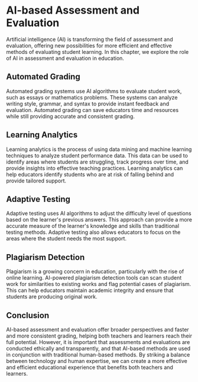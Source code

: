 AI-based Assessment and Evaluation
==============================================================

Artificial intelligence (AI) is transforming the field of assessment and evaluation, offering new possibilities for more efficient and effective methods of evaluating student learning. In this chapter, we explore the role of AI in assessment and evaluation in education.

Automated Grading
-----------------

Automated grading systems use AI algorithms to evaluate student work, such as essays or mathematics problems. These systems can analyze writing style, grammar, and syntax to provide instant feedback and evaluation. Automated grading can save educators time and resources while still providing accurate and consistent grading.

Learning Analytics
------------------

Learning analytics is the process of using data mining and machine learning techniques to analyze student performance data. This data can be used to identify areas where students are struggling, track progress over time, and provide insights into effective teaching practices. Learning analytics can help educators identify students who are at risk of falling behind and provide tailored support.

Adaptive Testing
----------------

Adaptive testing uses AI algorithms to adjust the difficulty level of questions based on the learner's previous answers. This approach can provide a more accurate measure of the learner's knowledge and skills than traditional testing methods. Adaptive testing also allows educators to focus on the areas where the student needs the most support.

Plagiarism Detection
--------------------

Plagiarism is a growing concern in education, particularly with the rise of online learning. AI-powered plagiarism detection tools can scan student work for similarities to existing works and flag potential cases of plagiarism. This can help educators maintain academic integrity and ensure that students are producing original work.

Conclusion
----------

AI-based assessment and evaluation offer broader perspectives and faster and more consistent grading, helping both teachers and learners reach their full potential. However, it is important that assessments and evaluations are conducted ethically and transparently, and that AI-based methods are used in conjunction with traditional human-based methods. By striking a balance between technology and human expertise, we can create a more effective and efficient educational experience that benefits both teachers and learners.
